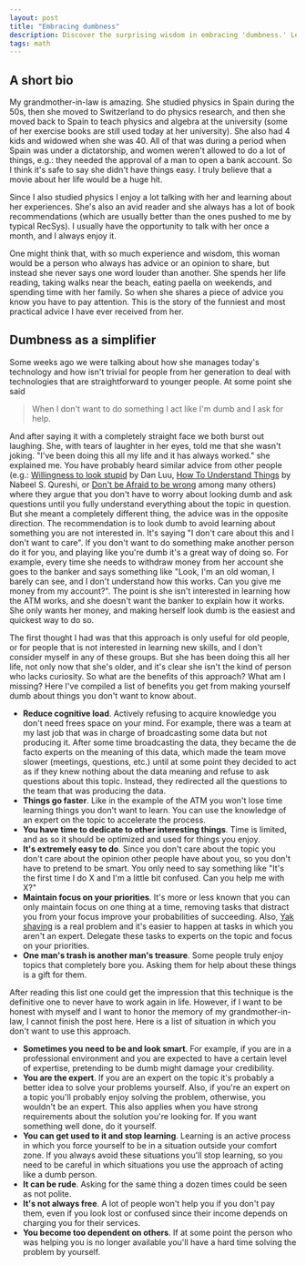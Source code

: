 ```yaml
---
layout: post
title: "Embracing dumbness" 
description: Discover the surprising wisdom in embracing 'dumbness.' Learn from a remarkable grandmother-in-law who mastered the art of asking for help by appearing clueless. Explore the benefits of reducing cognitive load, saving time, and focusing on your priorities. Uncover when to apply this strategy and when it's best to rely on your expertise.
tags: math
---
```


## A short bio

My grandmother-in-law is amazing. She studied physics in Spain during the 50s, then she moved to Switzerland to do physics research, and then she moved back to Spain to teach physics and algebra at the university (some of her exercise books are still used today at her university). She also had 4 kids and widowed when she was 40. All of that was during a period when Spain was under a dictatorship, and women weren't allowed to do a lot of things, e.g.: they needed the approval of a man to open a bank account. So I think it's safe to say she didn't have things easy. I truly believe that a movie about her life would be a huge hit.

Since I also studied physics I enjoy a lot talking with her and learning about her experiences. She's also an avid reader and she always has a lot of book recommendations (which are usually better than the ones pushed to me by typical RecSys). I usually have the opportunity to talk with her once a month, and I always enjoy it.

One might think that, with so much experience and wisdom, this woman would be a person who always has advice or an opinion to share, but instead she never says one word louder than another. She spends her life reading, taking walks near the beach, eating paella on weekends, and spending time with her family. So when she shares a piece of advice you know you have to pay attention. This is the story of the funniest and most practical advice I have ever received from her.

## Dumbness as a simplifier

Some weeks ago we were talking about how she manages today's technology and how isn't trivial for people from her generation to deal with technologies that are straightforward to younger people. At some point she said 

> When I don't want to do something I act like I'm dumb and I ask for help.

And after saying it with a completely straight face we both burst out laughing. She, with tears of laughter in her eyes, told me that she wasn't joking. "I've been doing this all my life and it has always worked." she explained me. You have probably heard similar advice from other people (e.g.: [Willingness to look stupid](https://danluucination.github.io/look-stupid/) by Dan Luu, [How To Understand Things](https://nabeelqu.co/understanding) by Nabeel S. Qureshi, or [Don't be Afraid to be wrong](https://nlopes.dev/writing/dont-be-afraid-to-be-wrong) among many others) where they argue that you don't have to worry about looking dumb and ask questions until you fully understand everything about the topic in question. But she meant a completely different thing, the advice was in the opposite direction. The recommendation is to look dumb to avoid learning about something you are not interested in. It's saying "I don't care about this and I don't want to care". If you don't want to do something make another person do it for you, and playing like you're dumb it's a great way of doing so. For example, every time she needs to withdraw money from her account she goes to the banker and says something like "Look, I'm an old woman, I barely can see, and I don't understand how this works. Can you give me money from my account?". The point is she isn't interested in learning how the ATM works, and she doesn't want the banker to explain how it works. She only wants her money, and making herself look dumb is the easiest and quickest way to do so. 

The first thought I had was that this approach is only useful for old people, or for people that is not interested in learning new skills, and I don't consider myself in any of these groups. But she has been doing this all her life, not only now that she's older, and it's clear she isn't the kind of person who lacks curiosity. So what are the benefits of this approach? What am I missing? Here I've compiled a list of benefits you get from making yourself dumb about things you don't want to know about.

- **Reduce cognitive load**. Actively refusing to acquire knowledge you don't need frees space on your mind. For example, there was a team at my last job that was in charge of broadcasting some data but not producing it. After some time broadcasting the data, they became the de facto experts on the meaning of this data, which made the team move slower (meetings, questions, etc.) until at some point they decided to act as if they knew nothing about the data meaning and refuse to ask questions about this topic. Instead, they redirected all the questions to the team that was producing the data.
- **Things go faster**. Like in the example of the ATM you won't lose time learning things you don't want to learn. You can use the knowledge of an expert on the topic to accelerate the process.
- **You have time to dedicate to other interesting things**. Time is limited, and as so it should be optimized and used for things you enjoy. 
- **It's extremely easy to do**. Since you don't care about the topic you don't care about the opinion other people have about you, so you don't have to pretend to be smart. You only need to say something like "It's the first time I do X and I'm a little bit confused. Can you help me with X?"
- **Maintain focus on your priorities**. It's more or less known that you can only maintain focus on one thing at a time, removing tasks that distract you from your focus improve your probabilities of succeeding. Also, [Yak shaving](https://en.wiktionary.org/wiki/yak_shaving) is a real problem and it's easier to happen at tasks in which you aren't an expert. Delegate these tasks to experts on the topic and focus on your priorities.
- **One man's trash is another man's treasure**. Some people truly enjoy topics that completely bore you. Asking them for help about these things is a gift for them.

After reading this list one could get the impression that this technique is the definitive one to never have to work again in life. However, if I want to be honest with myself and I want to honor the memory of my grandmother-in-law, I cannot finish the post here. Here is a list of situation in which you don't want to use this approach.

- **Sometimes you need to be and look smart**. For example, if you are in a professional environment and you are expected to have a certain level of expertise, pretending to be dumb might damage your credibility.
- **You are the expert**. If you are an expert on the topic it's probably a better idea to solve your problems yourself. Also, if you're an expert on a topic you'll probably enjoy solving the problem, otherwise, you wouldn't be an expert. This also applies when you have strong requirements about the solution you're looking for. If you want something well done, do it yourself.
- **You can get used to it and stop learning**. Learning is an active process in which you force yourself to be in a situation outside your comfort zone. If you always avoid these situations you'll stop learning, so you need to be careful in which situations you use the approach of acting like a dumb person.
- **It can be rude**. Asking for the same thing a dozen times could be seen as not polite.
- **It's not always free**. A lot of people won't help you if you don't pay them, even if you look lost or confused since their income depends on charging you for their services.
- **You become too dependent on others**. If at some point the person who was helping you is no longer available you'll have a hard time solving the problem by yourself.
